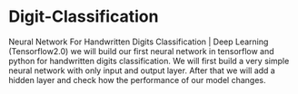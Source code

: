 # Digit-Classification
Neural Network For Handwritten Digits Classification | Deep Learning  (Tensorflow2.0)
 we will build our first neural network in tensorflow and python for handwritten digits classification. We will first build a very simple neural network with only input and output layer. After that we will add a hidden layer and check how the performance of our model changes. 
